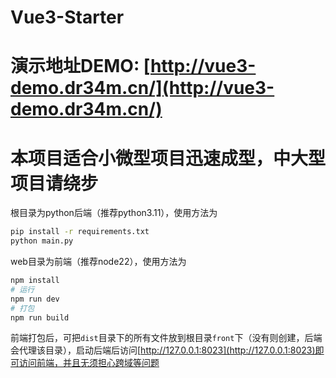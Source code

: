 # Vue3-Starter

# 演示地址DEMO: [http://vue3-demo.dr34m.cn/](http://vue3-demo.dr34m.cn/)

# 本项目适合小微型项目迅速成型，中大型项目请绕步

根目录为python后端（推荐python3.11），使用方法为

```sh
pip install -r requirements.txt
python main.py
```

web目录为前端（推荐node22），使用方法为

```sh
npm install
# 运行
npm run dev
# 打包
npm run build
```

前端打包后，可把`dist`目录下的所有文件放到根目录`front`下（没有则创建，后端会代理该目录），启动后端后访问[http://127.0.0.1:8023](http://127.0.0.1:8023)即可访问前端，并且无须担心跨域等问题
